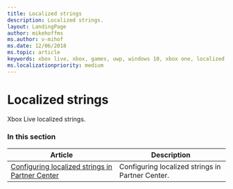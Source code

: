 ```yaml
---
title: Localized strings
description: Localized strings.
layout: LandingPage
author: mikehoffms
ms.author: v-mihof
ms.date: 12/06/2018
ms.topic: article
keywords: xbox live, xbox, games, uwp, windows 10, xbox one, localized strings
ms.localizationpriority: medium
---
```


# Localized strings

Xbox Live localized strings.


### In this section

| Article | Description |
|---------|-------------|
| [Configuring localized strings in Partner Center](live-localized-strings-config.md) | Configuring localized strings in Partner Center. |
